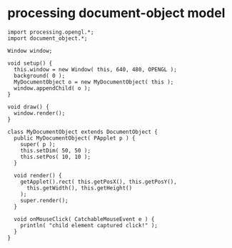 # processing document-object model

    import processing.opengl.*;
    import document_object.*;

    Window window;

    void setup() {
      this.window = new Window( this, 640, 480, OPENGL );
      background( 0 );
      MyDocumentObject o = new MyDocumentObject( this );
      window.appendChild( o );
    }

    void draw() {
      window.render();
    }

    class MyDocumentObject extends DocumentObject {
      public MyDocumentObject( PApplet p ) {
        super( p );
        this.setDim( 50, 50 );
        this.setPos( 10, 10 );
      }
  
      void render() {
        getApplet().rect( this.getPosX(), this.getPosY(),
          this.getWidth(), this.getHeight()
        );
        super.render();
      }
  
      void onMouseClick( CatchableMouseEvent e ) {
        println( "child element captured click!" );
      }
    }